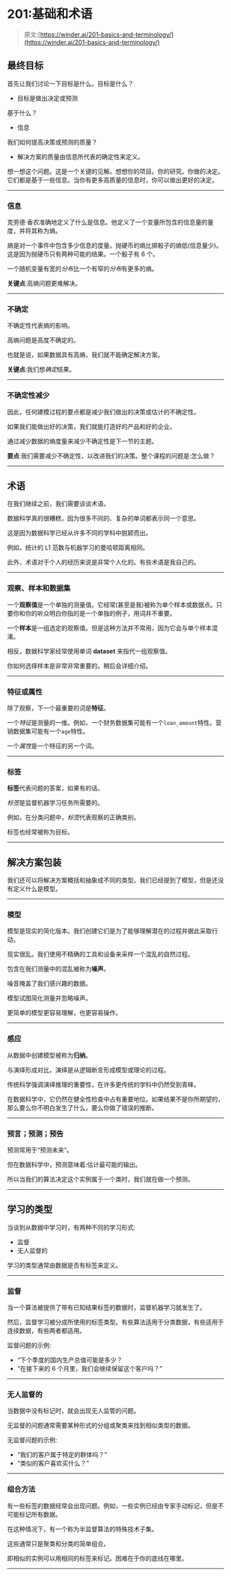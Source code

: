 # 201:基础和术语

> 原文:[https://winder.ai/201-basics-and-terminology/](https://winder.ai/201-basics-and-terminology/)

## 最终目标

首先让我们讨论一下目标是什么。目标是什么？

*   目标是做出决定或预测

基于什么？

*   信息

我们如何提高决策或预测的质量？

*   解决方案的质量由信息所代表的确定性来定义。

想一想这个问题。这是一个关键的见解。想想你的项目。你的研究。你做的决定。它们都是基于一些信息。当你有更多高质量的信息时，你可以做出更好的决定。

* * *

### 信息

克劳德·香农准确地定义了什么是信息。他定义了一个变量所包含的信息量的量度，并将其称为熵。

熵是对一个事件中包含多少信息的度量。抛硬币的熵比掷骰子的熵低(信息量少)。这是因为抛硬币只有两种可能的结果。一个骰子有 6 个。

一个随机变量有宽的*分布*比一个有窄的*分布*有更多的熵。

**关键点**:高熵问题更难解决。

* * *

### 不确定

不确定性代表熵的影响。

高熵问题是高度不确定的。

也就是说，如果数据具有高熵，我们就不能确定解决方案。

**关键点**:我们想*确定*结果。

* * *

### 不确定性减少

因此，任何建模过程的要点都是减少我们做出的决策或估计的不确定性。

如果我们能做出好的决策，我们就能打造好的产品和好的企业。

通过减少数据的熵度量来减少不确定性是下一节的主题。

**要点**:我们需要减少不确定性，以改进我们的决策。整个课程的问题是:怎么做？

* * *

## 术语

在我们继续之前，我们需要谈谈术语。

数据科学真的很糟糕，因为很多不同的、复杂的单词都表示同一个意思。

这是因为数据科学已经从许多不同的学科中脱颖而出。

例如，统计的 L1 范数与机器学习的曼哈顿距离相同。

此外，术语对于个人的经历来说是非常个人化的。有些术语是我自己的。

* * *

### 观察、样本和数据集

一个**观察值**是一个单独的测量值。它经常(甚至是我)被称为单个样本或数据点。只要你和你的听众明白你指的是一个单独的例子，用词并不重要。

一个**样本**是一组选定的观察值。但是这种方法并不常用，因为它会与单个样本混淆。

相反，数据科学家经常使用单词 **dataset** 来指代一组观察值。

你如何选择样本是非常非常重要的。稍后会详细介绍。

* * *

### 特征或属性

除了观察，下一个最重要的词是**特征**。

一个*特征*是测量的一维。例如，一个财务数据集可能有一个`loan_amount`特性。营销数据集可能有一个`age`特性。

一个*属性*是一个特征的另一个词。

* * *

### 标签

**标签**代表问题的答案，如果有的话。

*标签*是监督机器学习任务所需要的。

例如，在分类问题中，*标签*代表观察的正确类别。

标签也经常被称为目标。

* * *

## 解决方案包装

我们还可以将解决方案概括和抽象成不同的类型。我们已经提到了模型，但是还没有定义什么是模型。

* * *

### 模型

模型是现实的简化版本。我们创建它们是为了能够理解潜在的过程并据此采取行动。

现实很乱。我们使用不精确的工具和设备来采样一个混乱的自然过程。

包含在我们测量中的混乱被称为**噪声**。

噪音掩盖了我们感兴趣的数据。

模型试图简化测量并忽略噪声。

更简单的模型更容易理解，也更容易操作。

* * *

### 感应

从数据中创建模型被称为**归纳**。

与演绎形成对比，演绎是从逻辑断言形成模型或理论的过程。

传统科学强调演绎推理的重要性，在许多更传统的学科中仍然受到青睐。

在数据科学中，它仍然在健全性检查中占有重要地位。如果结果不是你所期望的，那么要么你不明白发生了什么，要么你做了错误的推断。

* * *

### 预言；预测；预告

预测常用于“预测未来”。

但在数据科学中，预测意味着:估计最可能的输出。

所以当我们的算法决定这个实例属于一个类时，我们就在做一个预测。

* * *

## 学习的类型

当谈到从数据中学习时，有两种不同的学习形式:

*   监督
*   无人监督的

学习的类型通常由数据是否有标签来定义。

* * *

### 监督

当一个算法被提供了带有已知结果标签的数据时，监督机器学习就发生了。

然后，监督学习被分成所使用的标签类型。有些算法适用于分类数据，有些适用于连续数据，有些两者都适用。

监督问题的示例:

*   “下个季度的国内生产总值可能是多少？
*   “在接下来的 6 个月里，我们会继续保留这个客户吗？”

* * *

### 无人监督的

当数据中没有标记时，就会出现无人监管的问题。

无监督的问题通常需要某种形式的分组或聚类来找到相似类型的数据。

无监督问题的示例:

*   “我们的客户属于特定的群体吗？”
*   “类似的客户喜欢买什么？”

* * *

### 组合方法

有一些标签的数据经常会出现问题。例如，一些实例已经由专家手动标记，但是不可能标记所有数据。

在这种情况下，有一个称为半监督算法的特殊技术子集。

这些通常只是聚类和分类的简单组合。

即相似的实例可以用相同的标签来标记。困难在于你的底线在哪里。

* * *